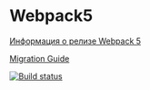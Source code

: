 # Webpack5

[Информация о релизе Webpack 5](https://webpack.js.org/blog/2020-10-10-webpack-5-release/)

[Migration Guide](https://webpack.js.org/migrate/5/)

[![Build status](https://ci.appveyor.com/api/projects/status/2odxirj2dfqcwpco?svg=true)](https://ci.appveyor.com/project/HelgaRoosh/ahj-pb-homework-1-contdepl)
